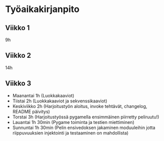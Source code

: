 # Työaikakirjanpito

## Viikko 1
9h

## Viikko 2 
14h

## Viikko 3

- Maanantai 1h (Luokkakaaviot)
- Tiistai 2h (Luokkakaaviot ja sekvenssikaaviot)
- Keskiviikko 2h (Harjoitustyön aloitus, invoke tehtävät, changelog, README päivitys)
- Torstai 3h (Harjoitustyössä pygamella ensimmäinen piirretty peliruutu!)
- Lauantai 1h 30min (Pygame toiminta ja testien miettiminen)
- Sunnuntai 1h 30min (Pelin ensivedoksen jakaminen moduuleihin jotta riippuvuuksien injektointi ja testaaminen on mahdollista)
